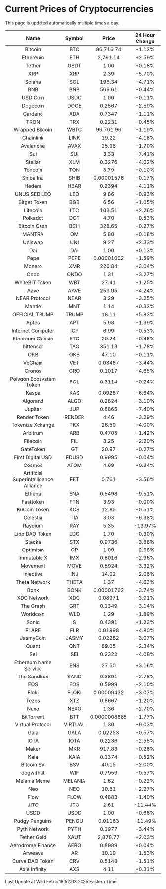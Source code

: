 # Current Prices of Cryptocurrencies
This page is updated automatically multiple times a day.

| Name | Symbol | Price | 24 Hour Change |
| :---: |:---:| :---: | :---: |
| Bitcoin | BTC | 96,716.74 | -1.12% |
| Ethereum | ETH | 2,791.14 | +2.59% |
| Tether | USDT | 1.00 | +0.18% |
| XRP | XRP | 2.39 | -5.70% |
| Solana | SOL | 196.34 | -4.71% |
| BNB | BNB | 569.61 | -0.44% |
| USD Coin | USDC | 1.00 | -0.11% |
| Dogecoin | DOGE | 0.2567 | -2.59% |
| Cardano | ADA | 0.7347 | -1.11% |
| TRON | TRX | 0.2231 | -0.45% |
| Wrapped Bitcoin | WBTC | 96,701.96 | -1.19% |
| Chainlink | LINK | 19.22 | -4.18% |
| Avalanche | AVAX | 25.96 | -1.70% |
| Sui | SUI | 3.33 | -7.41% |
| Stellar | XLM | 0.3276 | -4.02% |
| Toncoin | TON | 3.79 | +0.10% |
| Shiba Inu | SHIB | 0.00001576 | -0.17% |
| Hedera | HBAR | 0.2394 | -4.11% |
| UNUS SED LEO | LEO | 9.86 | +0.93% |
| Bitget Token | BGB | 6.56 | +1.05% |
| Litecoin | LTC | 103.51 | +2.26% |
| Polkadot | DOT | 4.70 | -0.53% |
| Bitcoin Cash | BCH | 328.65 | -0.27% |
| MANTRA | OM | 5.80 | +0.18% |
| Uniswap | UNI | 9.27 | +2.33% |
| Dai | DAI | 1.00 | +0.13% |
| Pepe | PEPE | 0.00001002 | -1.59% |
| Monero | XMR | 226.84 | +3.04% |
| Ondo | ONDO | 1.31 | -3.27% |
| WhiteBIT Token | WBT | 27.41 | -1.25% |
| Aave | AAVE | 259.95 | -4.24% |
| NEAR Protocol | NEAR | 3.29 | -3.25% |
| Mantle | MNT | 1.14 | +0.32% |
| OFFICIAL TRUMP | TRUMP | 18.11 | +5.83% |
| Aptos | APT | 5.98 | -1.39% |
| Internet Computer | ICP | 6.99 | -0.53% |
| Ethereum Classic | ETC | 20.74 | +0.46% |
| bittensor | TAO | 351.13 | -1.78% |
| OKB | OKB | 47.10 | -0.11% |
| VeChain | VET | 0.03467 | -3.44% |
| Cronos | CRO | 0.1017 | -4.65% |
| Polygon Ecosystem Token | POL | 0.3114 | -0.24% |
| Kaspa | KAS | 0.09267 | -6.64% |
| Algorand | ALGO | 0.2824 | -3.10% |
| Jupiter | JUP | 0.8865 | -7.40% |
| Render Token | RENDER | 4.46 | -3.29% |
| Tokenize Xchange | TKX | 26.50 | +4.00% |
| Arbitrum | ARB | 0.4705 | -1.42% |
| Filecoin | FIL | 3.25 | -2.20% |
| GateToken | GT | 20.97 | +0.27% |
| First Digital USD | FDUSD | 0.9995 | -0.04% |
| Cosmos | ATOM | 4.69 | +0.34% |
| Artificial Superintelligence Alliance | FET | 0.761 | -3.56% |
| Ethena | ENA | 0.5498 | -9.51% |
| Fasttoken | FTN | 3.93 | -0.00% |
| KuCoin Token | KCS | 12.85 | +0.51% |
| Celestia | TIA | 3.03 | -6.38% |
| Raydium | RAY | 5.35 | -13.97% |
| Lido DAO Token | LDO | 1.70 | -0.30% |
| Stacks | STX | 0.9736 | -3.68% |
| Optimism | OP | 1.09 | -2.68% |
| Immutable X | IMX | 0.8016 | -2.96% |
| Movement | MOVE | 0.5924 | -3.32% |
| Injective | INJ | 14.02 | -2.06% |
| Theta Network | THETA | 1.37 | -4.63% |
| Bonk | BONK | 0.00001762 | -3.74% |
| XDC Network | XDC | 0.08971 | -3.91% |
| The Graph | GRT | 0.1349 | -3.14% |
| Worldcoin | WLD | 1.29 | -1.89% |
| Sonic | S | 0.4391 | +1.23% |
| FLARE | FLR | 0.01998 | -4.80% |
| JasmyCoin | JASMY | 0.02282 | -3.07% |
| Quant | QNT | 89.05 | -2.34% |
| Sei | SEI | 0.2322 | -4.08% |
| Ethereum Name Service | ENS | 27.50 | +3.16% |
| The Sandbox | SAND | 0.3891 | -2.78% |
| EOS | EOS | 0.5999 | -2.10% |
| Floki | FLOKI | 0.00009432 | -3.07% |
| Tezos | XTZ | 0.8667 | -1.20% |
| Nexo | NEXO | 1.36 | -2.70% |
| BitTorrent | BTT | 0.0000008688 | -1.77% |
| Virtual Protocol | VIRTUAL | 1.30 | -9.03% |
| Gala | GALA | 0.02253 | +0.57% |
| IOTA | IOTA | 0.2236 | -2.55% |
| Maker | MKR | 917.83 | +0.26% |
| Kaia | KAIA | 0.1374 | -0.52% |
| Bitcoin SV | BSV | 40.15 | -2.00% |
| dogwifhat | WIF | 0.7959 | -0.57% |
| Melania Meme | MELANIA | 1.62 | -0.22% |
| Neo | NEO | 10.81 | -2.27% |
| Flow | FLOW | 0.4883 | -1.40% |
| JITO | JTO | 2.61 | -11.44% |
| USDD | USDD | 1.00 | +0.66% |
| Pudgy Penguins | PENGU | 0.01163 | -11.49% |
| Pyth Network | PYTH | 0.1977 | -3.44% |
| Tether Gold | XAUT | 2,878.77 | +2.03% |
| Aerodrome Finance | AERO | 0.8989 | +0.04% |
| Arweave | AR | 10.19 | -1.53% |
| Curve DAO Token | CRV | 0.5148 | -1.51% |
| Axie Infinity | AXS | 4.11 | +0.31% |

Last Update at Wed Feb  5 18:52:03 2025 Eastern Time